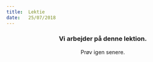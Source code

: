 ```yaml
---
title:  Lektie
date:   25/07/2018
---
```


### <center>Vi arbejder på denne lektion.</center>
<center>Prøv igen senere.</center>
